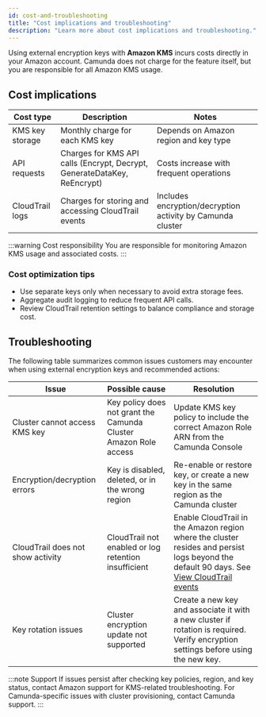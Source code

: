 ```yaml
---
id: cost-and-troubleshooting
title: "Cost implications and troubleshooting"
description: "Learn more about cost implications and troubleshooting."
---
```


Using external encryption keys with **Amazon KMS** incurs costs directly in your Amazon account. Camunda does not charge for the feature itself, but you are responsible for all Amazon KMS usage.

## Cost implications

| Cost type       | Description                                                              | Notes                                                      |
| --------------- | ------------------------------------------------------------------------ | ---------------------------------------------------------- |
| KMS key storage | Monthly charge for each KMS key                                          | Depends on Amazon region and key type                      |
| API requests    | Charges for KMS API calls (Encrypt, Decrypt, GenerateDataKey, ReEncrypt) | Costs increase with frequent operations                    |
| CloudTrail logs | Charges for storing and accessing CloudTrail events                      | Includes encryption/decryption activity by Camunda cluster |

:::warning Cost responsibility
You are responsible for monitoring Amazon KMS usage and associated costs.
:::

### Cost optimization tips

- Use separate keys only when necessary to avoid extra storage fees.
- Aggregate audit logging to reduce frequent API calls.
- Review CloudTrail retention settings to balance compliance and storage cost.

## Troubleshooting

The following table summarizes common issues customers may encounter when using external encryption keys and recommended actions:

| Issue                             | Possible cause                                                   | Resolution                                                                                                                                                                                                                         |
| --------------------------------- | ---------------------------------------------------------------- | ---------------------------------------------------------------------------------------------------------------------------------------------------------------------------------------------------------------------------------- |
| Cluster cannot access KMS key     | Key policy does not grant the Camunda Cluster Amazon Role access | Update KMS key policy to include the correct Amazon Role ARN from the Camunda Console                                                                                                                                              |
| Encryption/decryption errors      | Key is disabled, deleted, or in the wrong region                 | Re-enable or restore key, or create a new key in the same region as the Camunda cluster                                                                                                                                            |
| CloudTrail does not show activity | CloudTrail not enabled or log retention insufficient             | Enable CloudTrail in the Amazon region where the cluster resides and persist logs beyond the default 90 days. See [View CloudTrail events](https://docs.aws.amazon.com/awscloudtrail/latest/userguide/view-cloudtrail-events.html) |
| Key rotation issues               | Cluster encryption update not supported                          | Create a new key and associate it with a new cluster if rotation is required. Verify encryption settings before using the new key.                                                                                                 |

:::note Support
If issues persist after checking key policies, region, and key status, contact Amazon support for KMS-related troubleshooting. For Camunda-specific issues with cluster provisioning, contact Camunda support.
:::
